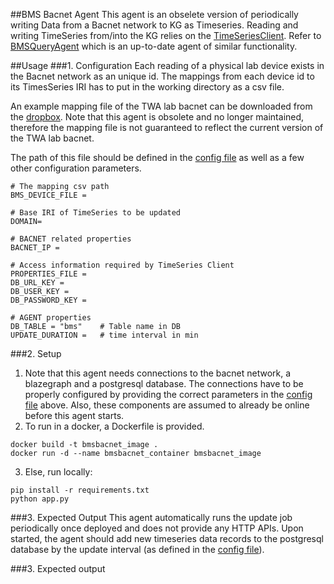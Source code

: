 ##BMS Bacnet Agent
This agent is an obselete version of periodically writing Data from a Bacnet network to KG as Timeseries. Reading and writing TimeSeries from/into the KG relies on the [TimeSeriesClient]. Refer to [BMSQueryAgent] which is an up-to-date agent of similar functionality.



##Usage
###1. Configuration
Each reading of a physical lab device exists in the Bacnet network as an unique id. The mappings from each device id to its TimesSeries IRI has to put in the working directory as a csv file. 

An example mapping file of the TWA lab bacnet can be downloaded from the  [dropbox]. Note that this agent is obsolete and no longer maintained, therefore the mapping file is not guaranteed to reflect the current version of the TWA lab bacnet.


The path of this file should be defined in the [config file] as well as a few other configuration parameters.
```
# The mapping csv path
BMS_DEVICE_FILE = 

# Base IRI of TimeSeries to be updated
DOMAIN=

# BACNET related properties
BACNET_IP = 

# Access information required by TimeSeries Client
PROPERTIES_FILE = 
DB_URL_KEY = 
DB_USER_KEY = 
DB_PASSWORD_KEY = 

# AGENT properties
DB_TABLE = "bms"    # Table name in DB
UPDATE_DURATION =   # time interval in min
```

###2. Setup

1. Note that this agent needs connections to the bacnet network, a blazegraph and a postgresql database. The connections have to be properly configured by providing the correct parameters in the [config file] above. Also, these components are assumed to already be online before this agent starts. 
2. To run in a docker, a Dockerfile is provided.
```commandline
docker build -t bmsbacnet_image .
docker run -d --name bmsbacnet_container bmsbacnet_image
```
3. Else, run locally:
```commandline
pip install -r requirements.txt
python app.py
```
###3. Expected Output
This agent automatically runs the update job periodically once deployed and does not provide any HTTP APIs. Upon started, the agent should add new timeseries data records to the postgresql database by the update interval (as defined in the [config file]). 

###3. Expected output


[config file]: ./config/config.py

[TimeSeriesClient]: https://github.com/cambridge-cares/TheWorldAvatar/tree/main/JPS_BASE_LIB/src/main/java/uk/ac/cam/cares/jps/base/timeseries

[BMSQueryAgent]: https://github.com/cambridge-cares/TheWorldAvatar/tree/main/Agents/BMSQueryAgent

[dropbox]: https://www.dropbox.com/scl/fi/3wygcubprwmpywm5f5wxx/bmsbacnetmap.csv?rlkey=hwdfcp8cg9ikajw6682n9tg5j&dl=0